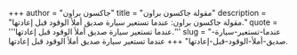 +++
author = "جاكسون براون"
title = "مقولة جاكسون براون"
description = "مقولة جاكسون براون: عندما تستعير سيارة صديق أملأ الوقود قبل إعادتها."
quote = '''عندما تستعير سيارة صديق أملأ الوقود قبل إعادتها.'''
slug = "عندما-تستعير-سيارة-صديق-أملأ-الوقود-قبل-إعادتها"
+++
عندما تستعير سيارة صديق أملأ الوقود قبل إعادتها.
